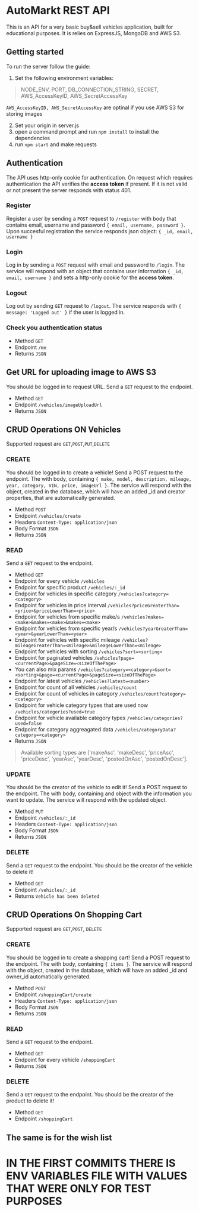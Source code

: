 # AutoMarkt REST API
This is an API for a very basic buy&sell vehicles application, built for educational purposes.
It is relies on ExpressJS, MongoDB and AWS S3.

## Getting started
To run the server follow the guide:
1. Set the following environment variables: 
> NODE_ENV, PORT, DB_CONNECTION_STRING, SECRET, AWS_AccessKeyID, AWS_SecretAccessKey

`AWS_AccessKeyID, AWS_SecretAccessKey` are optinal if you use AWS S3 for storing images

2. Set your origin in server.js
3. open a command prompt and run `npm install` to install the dependencies
4. run `npm start` and make requests

## Authentication
The API uses http-only cookie for authentication. On request which requires authentication the API verifies the **access token** if present. If it is not valid or not present the server responds with status 401.

### Register
Register a user by sending a `POST` request to `/register` with body that contains email, username and password `{ email, username, password }`. Upon succesful registration the service responds json object: `{ _id, email, username }`

### Login
Log in by sending a `POST` request with email and password to `/login`. The service will respond with an object that contains user information `{ _id, email, username }` and sets a http-only cookie for the **access token**.

### Logout
Log out by sending `GET` request to `/logout`. The service responds with `{ message: 'Logged out' }` if the user is logged in.

### Check you authentication status
- Method `GET`
- Endpoint `/me`
- Returns `JSON`

## Get URL for uploading image to AWS S3
You should be logged in to request URL.
Send a `GET` request to the endpoint.

- Method `GET`
- Endpoint `/vehicles/imageUploadUrl`
- Returns `JSON`

## CRUD Operations ON Vehicles
Supported request are `GET`,`POST`,`PUT`,`DELETE`

### CREATE
You should be logged in to create a vehicle!
Send a POST request to the endpoint. The with body, containing `{ make, model, description, mileage, year, category, VIN, price, imageUrl }`. The service will respond with the object, created in the database, which will have an added _id and creator properties, that are automatically generated.

- Method `POST`
- Endpoint `/vehicles/create`
- Headers `Content-Type: application/json`
- Body Format `JSON`
- Returns `JSON`

### READ
Send a `GET` request to the endpoint.

- Method `GET`
- Endpoint for every vehicle `/vehicles`
- Endpoint for specific product `/vehicles/:_id`
- Endpoint for vehicles in specific category `/vehicles?category=<category>`
- Endpoint for vehicles in price interval `/vehicles?priceGreaterThan=<price>&priceLowerThan=<price>`
- Endpoint for vehicles from specific make/s `/vehicles?makes=<make>&makes=<make>&makes=<make>`
- Endpoint for vehicles from specific year/s `/vehicles?yearGreaterThan=<year>&yearLowerThan=<year>`
- Endpoint for vehicles with specific mileage `/vehicles?mileageGreaterThan=<mileage>&mileageLowerThan=<mileage>`
- Endpoint for vehicles with sorting `/vehicles?sort=<sorting>`
- Endpoint for paginated vehicles  `/vehicles?page=<currentPage>&pageSize=<sizeOfThePage>`
- You can also mix params `/vehicles?category=<category>&sort=<sorting>&page=<currentPage>&pageSize=<sizeOfThePage>`
- Endpoint for latest vehicles `/vehicles?latest=<number>`
- Endpoint for count of all vehicles `/vehicles/count`
- Endpoint for count of vehicles in category `/vehicles/count?category=<category>`
- Endpoint for vehicle category types that are used now `/vehicles/categories?used=true`
- Endpoint for vehicle available category types `/vehicles/categories?used=false`
- Endpoint for category aggreagated data `/vehicles/categoryData?category=<category>`
- Returns `JSON`

> Available sorting types are ['makeAsc', 'makeDesc', 'priceAsc', 'priceDesc', 'yearAsc', 'yearDesc', 'postedOnAsc', 'postedOnDesc'].

### UPDATE
You should be the creator of the vehicle to edit it!
Send a POST request to the endpoint. The with body, containing and object with the information you want to update. The service will respond with the updated object.

- Method `PUT`
- Endpoint `/vehicles/:_id`
- Headers `Content-Type: application/json`
- Body Format `JSON`
- Returns `JSON`

### DELETE
Send a `GET` request to the endpoint.
You should be the creator of the vehicle to delete it!

- Method `GET`
- Endpoint `/vehicles/:_id`
- Returns `Vehicle has been deleted`

## CRUD Operations On Shopping Cart
Supported request are `GET`,`POST`, `DELETE`

### CREATE
You should be logged in to create a shopping cart!
Send a POST request to the endpoint. The with body, containing `{ items }`. The service will respond with the object, created in the database, which will have an added _id and owner_id automatically generated.

- Method `POST`
- Endpoint `/shoppingCart/create`
- Headers `Content-Type: application/json`
- Body Format `JSON`
- Returns `JSON`

### READ
Send a `GET` request to the endpoint.

- Method `GET`
- Endpoint for every vehicle `/shoppingCart`
- Returns `JSON`

### DELETE
Send a `GET` request to the endpoint.
You should be the creator of the product to delete it!

- Method `GET`
- Endpoint `/shoppingCart`

## The same is for the wish list

# IN THE FIRST COMMITS THERE IS ENV VARIABLES FILE WITH VALUES THAT WERE ONLY FOR TEST PURPOSES

